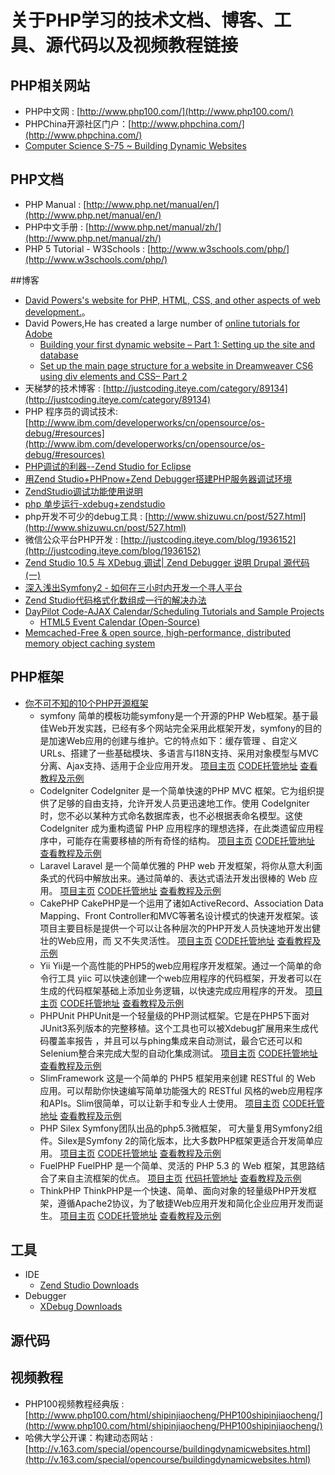 # 关于PHP学习的技术文档、博客、工具、源代码以及视频教程链接

## PHP相关网站

* PHP中文网 : [http://www.php100.com/](http://www.php100.com/)
* PHPChina开源社区门户：[http://www.phpchina.com/](http://www.phpchina.com/)
* [Computer Science S-75 ~ Building Dynamic Websites](https://www.cs75.net/Main_Page)

## PHP文档

* PHP Manual : [http://www.php.net/manual/en/](http://www.php.net/manual/en/)
* PHP中文手册 : [http://www.php.net/manual/zh/](http://www.php.net/manual/zh/)
* PHP 5 Tutorial - W3Schools : [http://www.w3schools.com/php/](http://www.w3schools.com/php/)


##博客

* [David Powers's website for PHP, HTML, CSS, and other aspects of web development.](http://foundationphp.com/)。
* David Powers,He has created a large number of [online tutorials for Adobe](http://www.adobe.com/devnet/author_bios/david_powers.html)
  * [Building your first dynamic website – Part 1: Setting up the site and database](http://www.adobe.com/devnet/dreamweaver/articles/first_dynamic_site_pt1.html)
  * [Set up the main page structure for a website in Dreamweaver CS6 using div elements and CSS– Part 2 ](http://www.adobe.com/devnet/dreamweaver/articles/setup_php.html)
* 天梯梦的技术博客 : [http://justcoding.iteye.com/category/89134](http://justcoding.iteye.com/category/89134)
* PHP 程序员的调试技术: [http://www.ibm.com/developerworks/cn/opensource/os-debug/#resources](http://www.ibm.com/developerworks/cn/opensource/os-debug/#resources)
* [PHP调试的利器--Zend Studio for Eclipse](http://blog.csdn.net/ruanchao/article/details/3637234)
* [用Zend Studio+PHPnow+Zend Debugger搭建PHP服务器调试环境]( http://blog.csdn.net/webflash/article/details/4245038)
* [ZendStudio调试功能使用说明](http://www.phpchina.com/archives/view-269-1.html)
* [php 单步运行-xdebug+zendstudio](http://blog.sina.com.cn/s/blog_72fa69a70101ggtv.html)
* php开发不可少的debug工具 : [http://www.shizuwu.cn/post/527.html](http://www.shizuwu.cn/post/527.html)
* 微信公众平台PHP开发 : [http://justcoding.iteye.com/blog/1936152](http://justcoding.iteye.com/blog/1936152)
* [Zend Studio 10.5 与 XDebug 调试| Zend Debugger 说明 Drupal 源代码 (一)](http://www.cppblog.com/ljfpudding/archive/2013/12/25/205008.aspx)
* [深入浅出Symfony2 - 如何在三小时内开发一个寻人平台](http://www.infoq.com/cn/articles/a-people-search-platform-in-three-hours)
* [Zend Studio代码格式化数组成一行的解决办法](http://www.welefen.com/a-solution-of-beautify-array-will-be-one-line-in-zend-studio.html)
* [DayPilot Code-AJAX Calendar/Scheduling Tutorials and Sample Projects](http://code.daypilot.org/)
  * [HTML5 Event Calendar (Open-Source)](http://code.daypilot.org/17910/html5-event-calendar-open-source)
* [Memcached-Free & open source, high-performance, distributed memory object caching system](http://memcached.org/)

## PHP框架

* [你不可不知的10个PHP开源框架](http://code.csdn.net/phpframework/)
  * symfony
  简单的模板功能symfony是一个开源的PHP Web框架。基于最佳Web开发实践，已经有多个网站完全采用此框架开发，symfony的目的是加速Web应用的创建与维护。它的特点如下：缓存管理 、自定义URLs、搭建了一些基础模块、多语言与I18N支持、采用对象模型与MVC分离、Ajax支持、适用于企业应用开发。
[项目主页](http://symfony.com/) 
[CODE托管地址](https://code.csdn.net/OS_Mirror/symfony) 
[查看教程及示例](http://code.csdn.net/phpframework/#)
  * CodeIgniter
  CodeIgniter 是一个简单快速的PHP MVC 框架。它为组织提供了足够的自由支持，允许开发人员更迅速地工作。使用 CodeIgniter 时，您不必以某种方式命名数据库表，也不必根据表命名模型。这使 CodeIgniter 成为重构遗留 PHP 应用程序的理想选择，在此类遗留应用程序中，可能存在需要移植的所有奇怪的结构。
[项目主页](http://codeigniter.com/)
[CODE托管地址](https://code.csdn.net/OS_Mirror/CodeIgniter)
[查看教程及示例](http://code.csdn.net/phpframework/#)
  * Laravel
  Laravel 是一个简单优雅的 PHP web 开发框架，将你从意大利面条式的代码中解放出来。通过简单的、表达式语法开发出很棒的 Web 应用。
[项目主页](http://laravel.com/)
[CODE托管地址](https://code.csdn.net/OS_Mirror/laravel)
[查看教程及示例](http://code.csdn.net/phpframework/#)
  * CakePHP
  CakePHP是一个运用了诸如ActiveRecord、Association Data Mapping、Front Controller和MVC等著名设计模式的快速开发框架。该项目主要目标是提供一个可以让各种层次的PHP开发人员快速地开发出健壮的Web应用，而 又不失灵活性。
[项目主页](http://cakephp.org/)
[CODE托管地址](https://code.csdn.net/OS_Mirror/cakephp)
[查看教程及示例](http://code.csdn.net/phpframework/#)
  * Yii
  Yii是一个高性能的PHP5的web应用程序开发框架。通过一个简单的命令行工具 yiic 可以快速创建一个web应用程序的代码框架，开发者可以在生成的代码框架基础上添加业务逻辑，以快速完成应用程序的开发。
[项目主页](http://www.yiiframework.com/)
[CODE托管地址](https://code.csdn.net/OS_Mirror/yii)
[查看教程及示例](http://code.csdn.net/phpframework/#)
  * PHPUnit
  PHPUnit是一个轻量级的PHP测试框架。它是在PHP5下面对JUnit3系列版本的完整移植。这个工具也可以被Xdebug扩展用来生成代码覆盖率报告 ，并且可以与phing集成来自动测试，最合它还可以和Selenium整合来完成大型的自动化集成测试。
[项目主页](http://phpunit.de/manual/current/en/index.html)
[CODE托管地址](https://code.csdn.net/OS_Mirror/phpunit)
[查看教程及示例](http://code.csdn.net/phpframework/#)
  * SlimFramework
  这是一个简单的 PHP5 框架用来创建 RESTful 的 Web 应用。可以帮助你快速编写简单功能强大的 RESTful 风格的web应用程序 和APIs。Slim很简单，可以让新手和专业人士使用。
[项目主页](http://slimframework.com/)
[CODE托管地址](https://code.csdn.net/OS_Mirror/Slim)
[查看教程及示例](http://code.csdn.net/phpframework/#)
  * PHP Silex
  Symfony团队出品的php5.3微框架， 可大量复用Symfony2组件。Silex是Symfony 2的简化版本，比大多数PHP框架更适合开发简单应用。
[项目主页](http://silex.sensiolabs.org/)
[CODE托管地址](https://code.csdn.net/OS_Mirror/Silex)
[查看教程及示例](http://code.csdn.net/phpframework/#)
  * FuelPHP
  FuelPHP 是一个简单、灵活的 PHP 5.3 的 Web 框架，其思路结合了来自主流框架的优点。
[项目主页](http://www.fuelphp.com/)
[代码托管地址](https://github.com/fuel/fuel)
[查看教程及示例](http://code.csdn.net/phpframework/#)
  * ThinkPHP
  ThinkPHP是一个快速、简单、面向对象的轻量级PHP开发框架，遵循Apache2协议，为了敏捷Web应用开发和简化企业应用开发而诞生。
[项目主页](http://www.thinkphp.cn/)
[CODE托管地址](https://code.csdn.net/topthink2011/ThinkPHP)
[查看教程及示例](http://code.csdn.net/phpframework/#)

## 工具

* IDE
  * [Zend Studio Downloads](http://www.zend.com/en/products/studio/downloads)
* Debugger
  * [XDebug Downloads](http://xdebug.org/download.php)


## 源代码

## 视频教程

* PHP100视频教程经典版 : [http://www.php100.com/html/shipinjiaocheng/PHP100shipinjiaocheng/](http://www.php100.com/html/shipinjiaocheng/PHP100shipinjiaocheng/)
* 哈佛大学公开课：构建动态网站 : [http://v.163.com/special/opencourse/buildingdynamicwebsites.html](http://v.163.com/special/opencourse/buildingdynamicwebsites.html)






